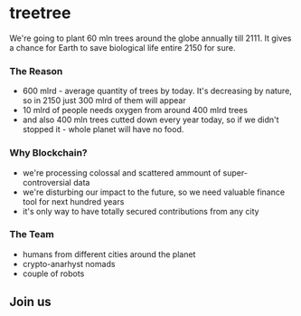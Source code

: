 # treetree


We're going to plant 60 mln trees around the globe annually till 2111. It gives a chance for Earth to save biological life entire 2150 for sure.


### The Reason

- 600 mlrd - average quantity of trees by today. It's decreasing by nature, so in 2150 just 300 mlrd of them will appear
- 10 mlrd of people needs oxygen from around 400 mlrd trees
- and also 400 mln trees cutted down every year today, so if we didn't stopped it - whole planet will have no food.


### Why Blockchain?

- we're processing colossal and scattered ammount of super-controversial data
- we're disturbing our impact to the future, so we need valuable finance tool for next hundred years
- it's only way to have totally secured contributions from any city


### The Team
 
- humans from different cities around the planet
- crypto-anarhyst nomads
- couple of robots

## Join us
